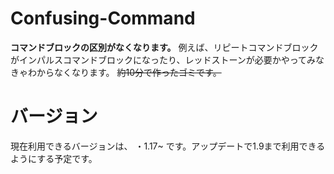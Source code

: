 # Confusing-Command
**コマンドブロックの区別がなくなります。**
例えば、リピートコマンドブロックがインパルスコマンドブロックになったり、レッドストーンが必要かやってみなきゃわからなくなります。
~~約10分で作ったゴミです。~~
# バージョン
現在利用できるバージョンは、
・1.17~
です。アップデートで1.9まで利用できるようにする予定です。










